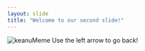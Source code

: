 ```yaml
---
layout: slide
title: "Welcome to our second slide!"
---
```

![keanuMeme](https://i1.wp.com/i.imgur.com/yzf8kW1.jpg?resize=640%2C480&quality=100)
Use the left arrow to go back!
